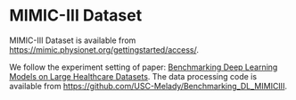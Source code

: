 # MIMIC-III Dataset

MIMIC-III Dataset is available from https://mimic.physionet.org/gettingstarted/access/. 

We follow the experiment setting of paper:  [Benchmarking Deep Learning Models on Large Healthcare Datasets](https://www.sciencedirect.com/science/article/pii/S1532046418300716). The data processing code is available from https://github.com/USC-Melady/Benchmarking_DL_MIMICIII.


